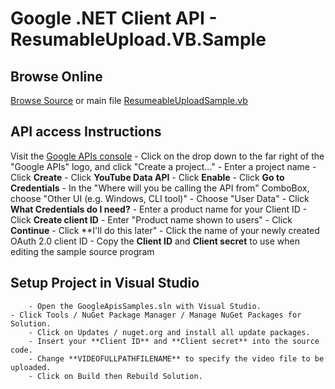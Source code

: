 # Google .NET Client API - ResumableUpload.VB.Sample

## Browse Online
[Browse Source](https://github.com/google/google-api-dotnet-client-samples) or main file [ResumeableUploadSample.vb](https://github.com/google/google-api-dotnet-client-samples/blob/master/ResumableUpload.VB.Sample/ResumeableUploadSample.vb)
 
## API access Instructions

Visit the [Google APIs console](https://code.google.com/apis/console/)
	- Click on the drop down to the far right of the "Google APIs" logo, and click "Create a project..." 
	- Enter a project name
	- Click **Create**
	- Click **YouTube Data API**
	- Click **Enable**
	- Click **Go to Credentials** 
	- In the "Where will you be calling the API from" ComboBox, choose "Other UI (e.g. Windows, CLI tool)"
	- Choose "User Data"
	- Click **What Credentials do I need?**
	- Enter a product name for your Client ID
	- Click **Create client ID**
	- Enter "Product name shown to users"
	- Click **Continue**
	- Click **I'll do this later"
	- Click the name of your newly created OAuth 2.0 client ID
	- Copy the **Client ID** and **Client secret** to use when editing the sample source program

## Setup Project in Visual Studio
        - Open the GoogleApisSamples.sln with Visual Studio.
	- Click Tools / NuGet Package Manager / Manage NuGet Packages for Solution.
        - Click on Updates / nuget.org and install all update packages.
        - Insert your **Client ID** and **Client secret** into the source code.
        - Change **VIDEOFULLPATHFILENAME** to specify the video file to be uploaded.
        - Click on Build then Rebuild Solution.



